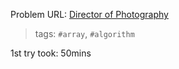 Problem URL: [Director of Photography](https://www.metacareers.com/profile/coding_puzzles/?puzzle=870874083549040)

> tags: `#array`, `#algorithm`

1st try took: 50mins